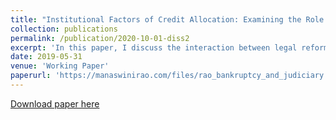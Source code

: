 ```yaml
---
title: "Institutional Factors of Credit Allocation: Examining the Role of Judicial Capacity and Bankruptcy Reforms"
collection: publications
permalink: /publication/2020-10-01-diss2
excerpt: 'In this paper, I discuss the interaction between legal reforms in bankruptcy resolution and judicial capacity through the enforcement of creditor rights in trial courts on credit allocation in local markets. Poor creditor rights constrain the functioning of credit markets, that subsequently affects the availability of credit for productive uses. Can well-functioning courts facilitate the enforcement of creditor rights? How does this affect credit allocation? To study this, I use a difference in difference research design by comparing districts with high judge occupancy and those with low occupancy, before and after the 2016 national legislation on bankruptcy resolution in India that increased the rights of the creditors over stressed assets. There are three key findings. First, banks reduce lending towards unproductive uses such as lending to defaulting firms and increase lending based on capital efficiency in districts with better judicial capacity. Second, improved creditor rights coupled with better judicial capacity increases repayment. Third, banks are more likely to initiate and witness resolution of debt recovery related litigation in districts with better judicial capacity after the bankruptcy reform, suggesting that enforcement of creditor rights in well functioning trial courts plays an important complementary role. Finally, the paper concludes by examining credit misallocation, showing that good quality formal institutions are insufficient to fully address existing misallocation.'
date: 2019-05-31
venue: 'Working Paper'
paperurl: 'https://manaswinirao.com/files/rao_bankruptcy_and_judiciary.pdf'
---
```


<span style="color:blue">[Download paper here](https://manaswinirao.com/files/rao_bankruptcy_and_judiciary.pdf)</span>
